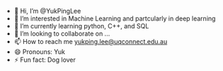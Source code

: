 - 👋 Hi, I’m @YukPingLee
- 👀 I’m interested in Machine Learning and partcularly in deep learning
- 🌱 I’m currently learning python, C++, and SQL
- 💞️ I’m looking to collaborate on ...
- 📫 How to reach me yukping.lee@uqconnect.edu.au
- 😄 Pronouns: Yuk
- ⚡ Fun fact: Dog lover
<!---
YukPingLee/YukPingLee is a ✨ special ✨ repository because its `README.md` (this file) appears on your GitHub profile.
You can click the Preview link to take a look at your changes.
--->
